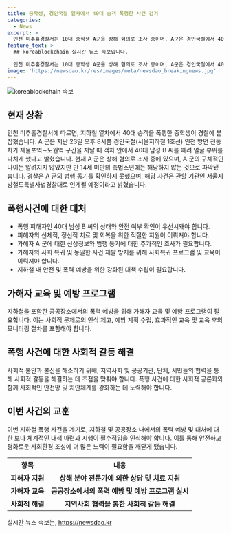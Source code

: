 ```yaml
---
title: 중학생, 경인국철 열차에서 40대 승객 폭행한 사건 검거
categories:
  - News
excerpt: >
  인천 미추홀경찰서는 10대 중학생 A군을 상해 혐의로 조사 중이며, A군은 경인국철에서 40대 승객 B씨를 폭행한 혐의를 받고 있습니다. A군은 14세 미만으로 촉법소년에 해당하지 않으며, 범행 동기는 확인되지 않았습니다. 경찰은 사건을 해당 기관에 인계할 예정입니다. (150자)
feature_text: >
  ## koreablockchain 실시간 뉴스 속보입니다.

  인천 미추홀경찰서는 10대 중학생 A군을 상해 혐의로 조사 중이며, A군은 경인국철에서 40대 승객 B씨를 폭행한 혐의를 받고 있습니다. A군은 14세 미만으로 촉법소년에 해당하지 않으며, 범행 동기는 확인되지 않았습니다. 경찰은 사건을 해당 기관에 인계할 예정입니다. (150자)
image: 'https://newsdao.kr/res/images/meta/newsdao_breakingnews.jpg'
---
```


<p><img src="https://newsdao.kr/res/images/meta/newsdao_breakingnews.jpg" alt="koreablockchain 속보" /></p>

<h2 data-ke-size="size26">현재 상황</h2>

<p data-ke-size="size16">인천 미추홀경찰서에 따르면, 지하철 열차에서 40대 승객을 폭행한 중학생이 경찰에 붙잡혔습니다. A 군은 지난 23일 오후 8시쯤 경인국철(서울지하철 1호선) 인천 방면 전동차가 제물포역∼도원역 구간을 지날 때 객차 안에서 40대 남성 B 씨를 때려 얼굴 부위를 다치게 했다고 밝혔습니다. 현재 A 군은 상해 혐의로 조사 중에 있으며, A 군의 구체적인 나이는 알려지지 않았지만 만 14세 미만의 촉법소년에는 해당하지 않는 것으로 파악됐습니다. 경찰은 A 군의 범행 동기를 확인하지 못했으며, 해당 사건은 관할 기관인 서울지방철도특별사법경찰대로 인계될 예정이라고 밝혔습니다.</p>

<h2 data-ke-size="size26">폭행사건에 대한 대처</h2>

<ul>
  <li>폭행 피해자인 40대 남성 B 씨의 상태와 안전 여부 확인이 우선시돼야 합니다.</li>
  <li>피해자의 신체적, 정신적 치료 및 회복을 위한 적절한 지원이 이뤄져야 합니다.</li>
  <li>가해자 A 군에 대한 신상정보와 범행 동기에 대한 추가적인 조사가 필요합니다.</li>
  <li>가해자의 사회 복귀 및 동일한 사건 재발 방지를 위해 사회복귀 프로그램 및 교육이 이뤄져야 합니다.</li>
  <li>지하철 내 안전 및 폭력 예방을 위한 강화된 대책 수립이 필요합니다.</li>
</ul>

<h2 data-ke-size="size26">가해자 교육 및 예방 프로그램</h2>

<p data-ke-size="size16">지하철을 포함한 공공장소에서의 폭력 예방을 위해 가해자 교육 및 예방 프로그램이 필요합니다. 이는 사회적 문제로의 인식 제고, 예방 계획 수립, 효과적인 교육 및 교육 후의 모니터링 절차를 포함해야 합니다.</p>

<h2 data-ke-size="size26">폭행 사건에 대한 사회적 갈등 해결</h2>

<p data-ke-size="size16">사회적 불안과 불신을 해소하기 위해, 지역사회 및 공공기관, 단체, 시민들의 협력을 통해 사회적 갈등을 해결하는 데 초점을 맞춰야 합니다. 폭행 사건에 대한 사회적 공론화와 함께 사회적인 안전망 및 치안체계를 강화하는 데 노력해야 합니다.</p>

<h2 data-ke-size="size26">이번 사건의 교훈</h2>

<p data-ke-size="size16">이번 지하철 폭행 사건을 계기로, 지하철 및 공공장소 내에서의 폭력 예방 및 대처에 대한 보다 체계적인 대책 마련과 시행이 필수적임을 인식해야 합니다. 이를 통해 안전하고 평화로운 사회환경 조성에 더 많은 노력이 필요함을 깨닫게 됐습니다.</p>

<table>
    <tr>
        <th>항목</th>
        <th>내용</th>
    </tr>
    <tr>
        <td style="text-align: center; height: 17px;"><b>피해자 지원</b></td>
        <td style="text-align: center; height: 17px;"><b>상해 분야 전문가에 의한 상담 및 치료 지원</b></td>
    </tr>
    <tr>
        <td style="text-align: center; height: 17px;"><b>가해자 교육</b></td>
        <td style="text-align: center; height: 17px;"><b>공공장소에서의 폭력 예방 및  예방 프로그램 실시</b></td>
    </tr>
    <tr>
        <td style="text-align: center; height: 17px;"><b>사회적 해결</b></td>
        <td style="text-align: center; height: 17px;"><b>지역사회 협력을 통한 사회적 갈등 해결</b></td>
    </tr>
</table>
실시간 뉴스 속보는, <a href="https://newsdao.kr" rel="dofollow">https://newsdao.kr</a>


